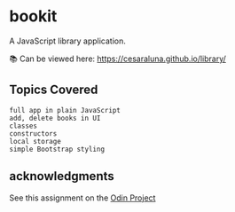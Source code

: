# bookit 
A JavaScript library application.

:books: Can be viewed here: https://cesaraluna.github.io/library/ 

## Topics Covered
    full app in plain JavaScript
    add, delete books in UI
    classes
    constructors
    local storage
    simple Bootstrap styling
    
## acknowledgments
See this assignment on the [Odin Project](https://www.theodinproject.com/paths/full-stack-javascript/courses/javascript/lessons/library)

